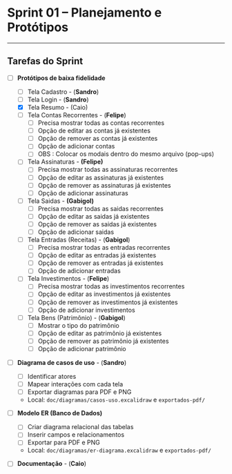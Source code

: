 # Sprint 01 – Planejamento e Protótipos

---
## Tarefas do Sprint

- [ ] **Protótipos de baixa fidelidade**
  - [ ] Tela Cadastro - (**Sandro**)
  - [ ] Tela Login - (**Sandro**)
  - [x] Tela Resumo - (Caio)
  - [ ] Tela Contas Recorrentes - (**Felipe**)
	  - [ ] Precisa mostrar todas as contas recorrentes
	  - [ ] Opção de editar as contas já existentes
	  - [ ] Opção de remover as contas já existentes
	  - [ ] Opção de adicionar contas
	  - [ ] OBS : Colocar os modais dentro do mesmo arquivo (pop-ups)
  - [ ] Tela Assinaturas - **(Felipe)**
	  - [ ] Precisa mostrar todas as assinaturas recorrentes
	  - [ ] Opção de editar as assinaturas já existentes
	  - [ ] Opção de remover as assinaturas já existentes
	  - [ ] Opção de adicionar assinaturas
  - [ ] Tela Saidas - **(Gabigol)**
	  - [ ] Precisa mostrar todas as saidas recorrentes
	  - [ ] Opção de editar as saidas já existentes
	  - [ ] Opção de remover as saidas já existentes
	  - [ ] Opção de adicionar saidas
  - [ ] Tela Entradas (Receitas) - (**Gabigol**)
	  - [ ] Precisa mostrar todas as entradas recorrentes
	  - [ ] Opção de editar as entradas já existentes
	  - [ ] Opção de remover as entradas já existentes
	  - [ ] Opção de adicionar entradas
  - [ ] Tela Investimentos - (**Felipe**)
	  - [ ] Precisa mostrar todas as investimentos recorrentes
	  - [ ] Opção de editar as investimentos já existentes
	  - [ ] Opção de remover as investimentos já existentes
	  - [ ] Opção de adicionar investimentos
  - [ ] Tela Bens (Patrimônio) - (**Gabigol**)
	  - [ ] Mostrar o tipo do patrimônio
	  - [ ] Opção de editar as patrimônio já existentes
	  - [ ] Opção de remover as patrimônio já existentes
	  - [ ] Opção de adicionar patrimônio

- [ ] **Diagrama de casos de uso** - (**Sandro**)
  - [ ] Identificar atores
  - [ ] Mapear interações com cada tela
  - [ ] Exportar diagramas para PDF e PNG
  - Local: `doc/diagramas/casos-uso.excalidraw` e `exportados-pdf/`

- [ ] **Modelo ER (Banco de Dados)**
  - [ ] Criar diagrama relacional das tabelas
  - [ ] Inserir campos e relacionamentos
  - [ ] Exportar para PDF e PNG
  - Local: `doc/diagramas/er-diagrama.excalidraw` e `exportados-pdf/`

- [ ] **Documentação** - (**Caio**)